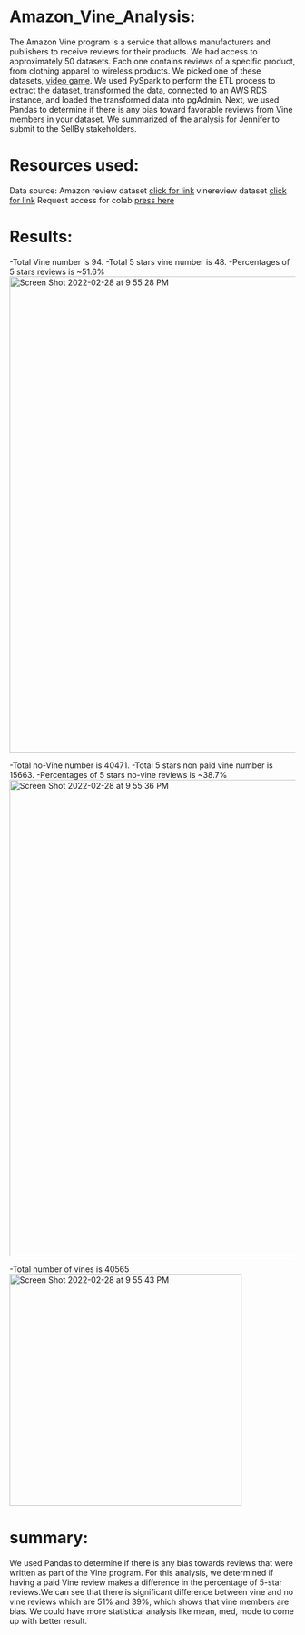 # Amazon_Vine_Analysis:
The Amazon Vine program is a service that allows manufacturers and publishers to receive reviews for their products. We had access to approximately 50 datasets. Each one contains reviews of a specific product, from clothing apparel to wireless products. We picked  one of these datasets, [video game](https://s3.amazonaws.com/amazon-reviews-pds/tsv/amazon_reviews_us_Video_Games_v1_00.tsv.gz). We used PySpark to perform the ETL process to extract the dataset, transformed the data, connected to an AWS RDS instance, and loaded the transformed data into pgAdmin. Next, we used Pandas to determine if there is any bias toward favorable reviews from Vine members in your dataset. We summarized of the analysis for Jennifer to submit to the SellBy stakeholders.



# Resources used:
Data source: Amazon review dataset [click for link](https://s3.amazonaws.com/amazon-reviews-pds/tsv/amazon_reviews_us_Video_Games_v1_00.tsv.gz)
             vinereview dataset [click for link](https://s3.amazonaws.com/amazon-reviews-pds/tsv/amazon_reviews_us_Video_Games_v1_00.tsv.gz)
              Request access for colab [press here](https://colab.research.google.com/drive/1zCawHjfxMX8GqfMJXr8vOLFrQWOYDuxd?usp=sharing)
              
# Results:
-Total Vine number is 94.
-Total 5 stars vine number is 48.
-Percentages of 5 stars reviews is ~51.6%
<img width="839" alt="Screen Shot 2022-02-28 at 9 55 28 PM" src="https://user-images.githubusercontent.com/91306158/156113413-9bd3200b-6f6f-4094-a5ed-06ed1cc18d43.png">

-Total no-Vine number is 40471.
-Total 5 stars non paid vine number is 15663.
-Percentages of 5 stars no-vine reviews is ~38.7%
<img width="840" alt="Screen Shot 2022-02-28 at 9 55 36 PM" src="https://user-images.githubusercontent.com/91306158/156113580-53c64cb1-0529-4253-a3c1-41b825546154.png">

-Total number of vines is 40565
<img width="409" alt="Screen Shot 2022-02-28 at 9 55 43 PM" src="https://user-images.githubusercontent.com/91306158/156113784-940d5b2f-01aa-4f5d-9904-27bf5a25c523.png">


# summary:
We used  Pandas to determine if there is any bias towards reviews that were written as part of the Vine program. For this analysis, we determined if having a paid Vine review makes a difference in the percentage of 5-star reviews.We can see that there is significant difference between vine and no vine reviews which are 51% and 39%, which shows that vine members are bias. We could have more statistical analysis like mean, med, mode to come up with better result.

